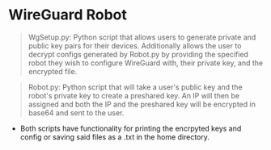 # WireGuard Robot

>WgSetup.py: Python script that allows users to generate private and public key pairs for their devices. Additionally allows the user to decrypt configs generated by Robot.py by providing the specified robot they wish to configure WireGuard with, their private key, and the encrypted file.

>Robot.py: Python script that will take a user's public key and the robot's private key to create a preshared key. An IP will then be assigned and both the IP and the preshared key will be encrypted in base64 and sent to the user.

* Both scripts have functionality for printing the encrpyted keys and config or saving said files as a .txt in the home directory.
